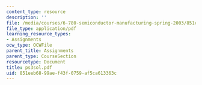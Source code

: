 ```yaml
---
content_type: resource
description: ''
file: /media/courses/6-780-semiconductor-manufacturing-spring-2003/851eeb6899aef43f0759af5ca613363c_ps3sol.pdf
file_type: application/pdf
learning_resource_types:
- Assignments
ocw_type: OCWFile
parent_title: Assignments
parent_type: CourseSection
resourcetype: Document
title: ps3sol.pdf
uid: 851eeb68-99ae-f43f-0759-af5ca613363c
---
```

